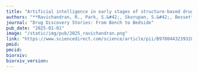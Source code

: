 ```yaml
---
title: "Artificial intelligence in early stages of structure-based drug discovery"
authors: "**Ravichandran, R., Park, S.&#42;, Skorupan, S.&#42;, Bessette, K., Gentile, F.**"
journal: "Drug Discovery Stories: From Bench to Bedside"
pub_date: "2025-01-01"
image: "/static/img/pub/2025_ravichandran.png"
link: "https://www.sciencedirect.com/science/article/pii/B9780443239328000017"
pmid:
pmcid:
biorxiv:
biorxiv_version:
---
```

